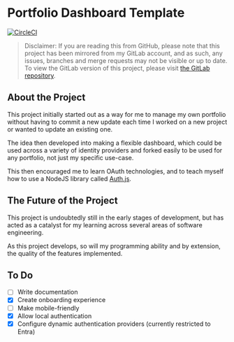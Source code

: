 # Portfolio Dashboard Template

[![CircleCI](https://dl.circleci.com/status-badge/img/circleci/MnChAcFb6sddDf8qTiPDY2/Bq1gWmRkrtw1XvxPr2E2Su/tree/production.svg?style=svg&circle-token=CCIPRJ_QxoXwwfFVY8EkrHkEy8KND_5d27c0a9a9675d330fa6be2c0d78dd0f117403f3)](https://dl.circleci.com/status-badge/redirect/circleci/MnChAcFb6sddDf8qTiPDY2/Bq1gWmRkrtw1XvxPr2E2Su/tree/production)

> Disclaimer: If you are reading this from GitHub, please note that this project has been mirrored from my GitLab account, and as such, any issues, branches and merge requests may not be visible or up to date. To view the GitLab version of this project, please visit [the GitLab repository](https://gitlab.com/ElBeenMachine/portfolio-dashboard-template).

## About the Project

This project initially started out as a way for me to manage my own portfolio without having to commit a new update each time I worked on a new project or wanted to update an existing one.

The idea then developed into making a flexible dashboard, which could be used across a variety of identity providers and forked easily to be used for any portfolio, not just my specific use-case.

This then encouraged me to learn OAuth technologies, and to teach myself how to use a NodeJS library called [Auth.js](https://authjs.dev).

## The Future of the Project

This project is undoubtedly still in the early stages of development, but has acted as a catalyst for my learning across several areas of software engineering.

As this project develops, so will my programming ability and by extension, the quality of the features implemented.

## To Do

-   [ ] Write documentation
-   [x] Create onboarding experience
-   [ ] Make mobile-friendly
-   [x] Allow local authentication
-   [x] Configure dynamic authentication providers (currently restricted to Entra)
